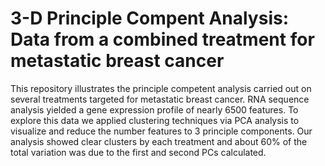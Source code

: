 # 3-D Principle Compent Analysis: Data from a combined treatment for metastatic breast cancer 
This repository illustrates the principle competent analysis carried out on several treatments targeted for metastatic breast cancer. RNA sequence analysis yielded a gene expression profile of nearly 6500 features. To explore this data we applied clustering techniques via PCA analysis to visualize and reduce the number features to 3 principle components. Our analysis showed clear clusters by each treatment and about 60% of the total variation was due to the first and second PCs calculated. 

